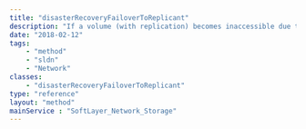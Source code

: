 ```yaml
---
title: "disasterRecoveryFailoverToReplicant"
description: "If a volume (with replication) becomes inaccessible due to a disaster event, this method can be used to immediately failover to an available replica in another location. This method does not allow for fail back via the API. To fail back to the original volume after using this method, open a support ticket. To test failover, use [[SoftLayer_Network_Storage::failoverToReplicant]] instead. "
date: "2018-02-12"
tags:
    - "method"
    - "sldn"
    - "Network"
classes:
    - "disasterRecoveryFailoverToReplicant"
type: "reference"
layout: "method"
mainService : "SoftLayer_Network_Storage"
---
```

